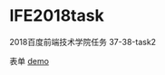 # IFE2018task
2018百度前端技术学院任务
37-38-task2

表单
[demo](https://gokoumashiro.github.io/IFE2018task/37-38/37-38-task2/main.html)
